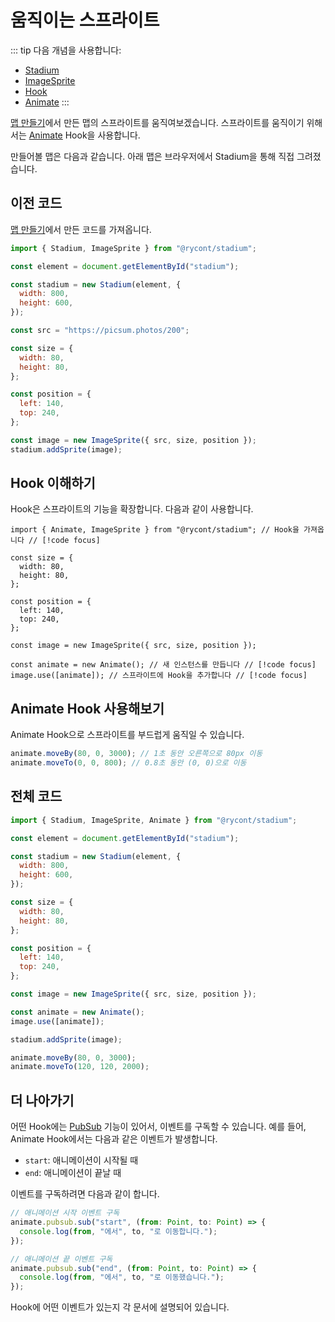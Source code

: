 # 움직이는 스프라이트

::: tip 다음 개념을 사용합니다:

- [Stadium](/API/classes/Stadium)
- [ImageSprite](/API/classes/ImageSprite)
- [Hook](/API/classes/Hook)
- [Animate](/API/classes/Animate)
  :::

[맵 만들기](./1.%20맵%20만들기)에서 만든 맵의 스프라이트를 움직여보겠습니다. 스프라이트를 움직이기 위해서는 [Animate](/API/classes/Animate) Hook을 사용합니다.

만들어볼 맵은 다음과 같습니다. 아래 맵은 브라우저에서 Stadium을 통해 직접 그려졌습니다.

<div ref="el"></div>

## 이전 코드

[맵 만들기](./1.%20맵%20만들기)에서 만든 코드를 가져옵니다.

```js
import { Stadium, ImageSprite } from "@rycont/stadium";

const element = document.getElementById("stadium");

const stadium = new Stadium(element, {
  width: 800,
  height: 600,
});

const src = "https://picsum.photos/200";

const size = {
  width: 80,
  height: 80,
};

const position = {
  left: 140,
  top: 240,
};

const image = new ImageSprite({ src, size, position });
stadium.addSprite(image);
```

## Hook 이해하기

Hook은 스프라이트의 기능을 확장합니다. 다음과 같이 사용합니다.

```js{4-5}
import { Animate, ImageSprite } from "@rycont/stadium"; // Hook을 가져옵니다 // [!code focus]

const size = {
  width: 80,
  height: 80,
};

const position = {
  left: 140,
  top: 240,
};

const image = new ImageSprite({ src, size, position });

const animate = new Animate(); // 새 인스턴스를 만듭니다 // [!code focus]
image.use([animate]); // 스프라이트에 Hook을 추가합니다 // [!code focus]
```

## Animate Hook 사용해보기

Animate Hook으로 스프라이트를 부드럽게 움직일 수 있습니다.

```js
animate.moveBy(80, 0, 3000); // 1초 동안 오른쪽으로 80px 이동
animate.moveTo(0, 0, 800); // 0.8초 동안 (0, 0)으로 이동
```

## 전체 코드

```js
import { Stadium, ImageSprite, Animate } from "@rycont/stadium";

const element = document.getElementById("stadium");

const stadium = new Stadium(element, {
  width: 800,
  height: 600,
});

const size = {
  width: 80,
  height: 80,
};

const position = {
  left: 140,
  top: 240,
};

const image = new ImageSprite({ src, size, position });

const animate = new Animate();
image.use([animate]);

stadium.addSprite(image);

animate.moveBy(80, 0, 3000);
animate.moveTo(120, 120, 2000);
```

<script setup>
    import { ref, onMounted } from 'vue'
    import {
        Stadium,
        SensorLine,
        ImageSprite,
        MoveableSprite,
        Animate,
        DetectLineCrossing,
    } from "../../dist/stadium.js";
    const el = ref(null)

    onMounted(() => {
        const stadium = new Stadium(el.value, {
            width: 800,
            height: 600,
        });

        const size = {
          width: 80,
          height: 80,
        };

        const position = {
          left: 140,
          top: 240,
        };

        const image = new ImageSprite({ src, size, position });

        const animate = new Animate();
        image.use([animate]);

        stadium.addSprite(image);

        animate.moveBy(80, 0, 3000);
        animate.moveTo(120, 120, 2000);

        el.value.style.setProperty("border", "1px solid black")
    })
</script>

## 더 나아가기

어떤 Hook에는 [PubSub](/API/classes/PubSub) 기능이 있어서, 이벤트를 구독할 수 있습니다. 예를 들어, Animate Hook에서는 다음과 같은 이벤트가 발생합니다.

- `start`: 애니메이션이 시작될 때
- `end`: 애니메이션이 끝날 때

이벤트를 구독하려면 다음과 같이 합니다.

```js
// 애니메이션 시작 이벤트 구독
animate.pubsub.sub("start", (from: Point, to: Point) => {
  console.log(from, "에서", to, "로 이동합니다.");
});

// 애니메이션 끝 이벤트 구독
animate.pubsub.sub("end", (from: Point, to: Point) => {
  console.log(from, "에서", to, "로 이동했습니다.");
});
```

Hook에 어떤 이벤트가 있는지 각 문서에 설명되어 있습니다.
